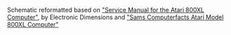 Schematic reformatted based on ["Service Manual for the Atari 800XL Computer"](https://archive.org/details/Atari800XLServiceManual),
by Electronic Dimensions and ["Sams Computerfacts Atari Model 800XL Computer"](https://archive.org/details/atari800xlsamscomputerfactstechnicalservice)
